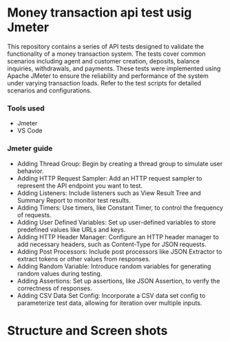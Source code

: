 # Money transaction api test usig Jmeter

<p>This repository contains a series of API tests designed to validate the functionality of a money transaction system. The tests cover common scenarios including agent and customer creation, deposits, balance inquiries, withdrawals, and payments. These tests were implemented using Apache JMeter to ensure the reliability and performance of the system under varying transaction loads. Refer to the test scripts for detailed scenarios and configurations.</p>
<h3></h3>
<h3>Tools used</h3>
<ul>
  <li>Jmeter</li>
  <li>VS Code</li>
</ul>

<h3>Jmeter guide</h3>
<ul>
  <li>Adding Thread Group: Begin by creating a thread group to simulate user behavior.</li>
  <li>Adding HTTP Request Sampler: Add an HTTP request sampler to represent the API endpoint you want to test.</li>
  <li>Adding Listeners: Include listeners such as View Result Tree and Summary Report to monitor test results.</li>
  <li>Adding Timers: Use timers, like Constant Timer, to control the frequency of requests.</li>
  <li>Adding User Defined Variables: Set up user-defined variables to store predefined values like URLs and keys.</li>
  <li>Adding HTTP Header Manager: Configure an HTTP header manager to add necessary headers, such as Content-Type for JSON requests.</li>
  <li>Adding Post Processors: Include post processors like JSON Extractor to extract tokens or other values from responses.</li>
  <li>Adding Random Variable: Introduce random variables for generating random values during testing.</li>
  <li>Adding Assertions: Set up assertions, like JSON Assertion, to verify the correctness of responses.</li>
  <li>Adding CSV Data Set Config: Incorporate a CSV data set config to parameterize test data, allowing for iteration over multiple inputs.</li>
</ul>

# Structure and Screen shots
